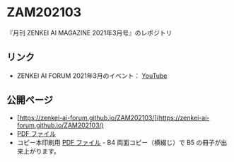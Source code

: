 # ZAM202103

『月刊 ZENKEI AI MAGAZINE 2021年3月号』のレポジトリ

## リンク

* ZENKEI AI FORUM 2021年3月のイベント： [YouTube](https://youtu.be/L7N4-3cvepQ)

## 公開ページ

* [https://zenkei-ai-forum.github.io/ZAM202103/](https://zenkei-ai-forum.github.io/ZAM202103/)
* [PDF ファイル](https://zenkei-ai-forum.github.io/ZAM202103/ZAM202103-v2-with-cover.pdf)
* コピー本印刷用 [PDF ファイル](https://zenkei-ai-forum.github.io/ZAM202103/ZAM202103-v2-for-print.pdf) - B4 両面コピー（横綴じ）で B5 の冊子が出来上がります。

